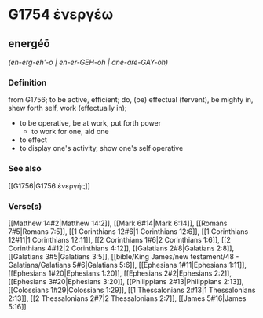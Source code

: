 # G1754 ἐνεργέω

## energéō

_(en-erg-eh'-o | en-er-GEH-oh | ane-are-GAY-oh)_

### Definition

from G1756; to be active, efficient; do, (be) effectual (fervent), be mighty in, shew forth self, work (effectually in); 

- to be operative, be at work, put forth power
  - to work for one, aid one
- to effect
- to display one's activity, show one's self operative

### See also

[[G1756|G1756 ἐνεργής]]

### Verse(s)

[[Matthew 14#2|Matthew 14:2]], [[Mark 6#14|Mark 6:14]], [[Romans 7#5|Romans 7:5]], [[1 Corinthians 12#6|1 Corinthians 12:6]], [[1 Corinthians 12#11|1 Corinthians 12:11]], [[2 Corinthians 1#6|2 Corinthians 1:6]], [[2 Corinthians 4#12|2 Corinthians 4:12]], [[Galatians 2#8|Galatians 2:8]], [[Galatians 3#5|Galatians 3:5]], [[bible/King James/new testament/48 - Galatians/Galatians 5#6|Galatians 5:6]], [[Ephesians 1#11|Ephesians 1:11]], [[Ephesians 1#20|Ephesians 1:20]], [[Ephesians 2#2|Ephesians 2:2]], [[Ephesians 3#20|Ephesians 3:20]], [[Philippians 2#13|Philippians 2:13]], [[Colossians 1#29|Colossians 1:29]], [[1 Thessalonians 2#13|1 Thessalonians 2:13]], [[2 Thessalonians 2#7|2 Thessalonians 2:7]], [[James 5#16|James 5:16]]